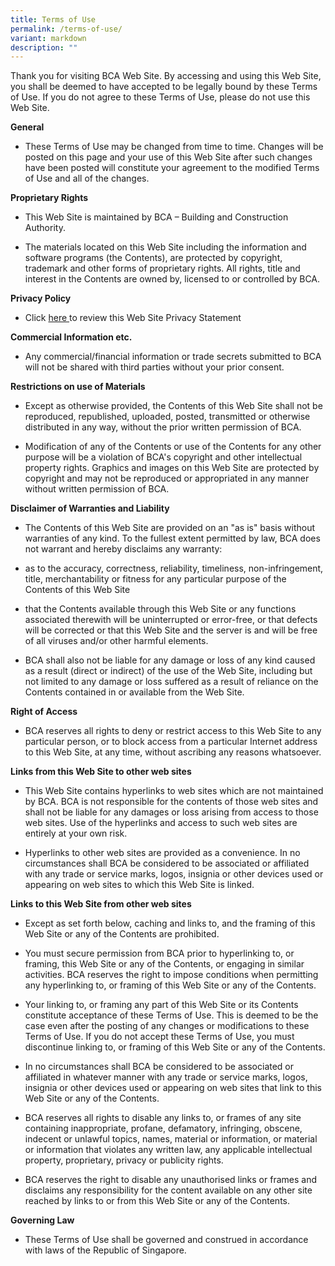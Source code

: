 ```yaml
---
title: Terms of Use
permalink: /terms-of-use/
variant: markdown
description: ""
---
```

<p>Thank you for visiting BCA Web Site. By accessing and using this Web Site,
you shall be deemed to have accepted to be legally bound by these Terms
of Use. If you do not agree to these Terms of Use, please do not use this
Web Site.</p>
<p><strong>General</strong>
</p>
<ul data-tight="true" class="tight">
<li>
<p>These Terms of Use may be changed from time to time. Changes will be posted
on this page and your use of this Web Site after such changes have been
posted will constitute your agreement to the modified Terms of Use and
all of the changes.</p>
</li>
</ul>
<p><strong>Proprietary Rights</strong>
</p>
<ul data-tight="true" class="tight">
<li>
<p>This Web Site is maintained by BCA – Building and Construction Authority.</p>
</li>
<li>
<p>The materials located on this Web Site including the information and software
programs (the Contents), are protected by copyright, trademark and other
forms of proprietary rights. All rights, title and interest in the Contents
are owned by, licensed to or controlled by BCA.</p>
</li>
</ul>
<p><strong>Privacy Policy</strong>
</p>
<ul data-tight="true" class="tight">
<li>
<p>Click <a href="/privacy/" rel="noopener noreferrer nofollow" target="_blank">here </a>to
review this Web Site Privacy Statement</p>
</li>
</ul>
<p><strong>Commercial Information etc.</strong>
</p>
<ul data-tight="true" class="tight">
<li>
<p>Any commercial/financial information or trade secrets submitted to BCA
will not be shared with third parties without your prior consent.</p>
</li>
</ul>
<p><strong>Restrictions on use of Materials</strong>
</p>
<ul data-tight="true" class="tight">
<li>
<p>Except as otherwise provided, the Contents of this Web Site shall not
be reproduced, republished, uploaded, posted, transmitted or otherwise
distributed in any way, without the prior written permission of BCA.</p>
</li>
<li>
<p>Modification of any of the Contents or use of the Contents for any other
purpose will be a violation of BCA's copyright and other intellectual property
rights. Graphics and images on this Web Site are protected by copyright
and may not be reproduced or appropriated in any manner without written
permission of BCA.</p>
</li>
</ul>
<p><strong>Disclaimer of Warranties and Liability</strong>
</p>
<ul data-tight="true" class="tight">
<li>
<p>The Contents of this Web Site are provided on an "as is" basis without
warranties of any kind. To the fullest extent permitted by law, BCA does
not warrant and hereby disclaims any warranty:</p>
</li>
<li>
<p>as to the accuracy, correctness, reliability, timeliness, non-infringement,
title, merchantability or fitness for any particular purpose of the Contents
of this Web Site</p>
</li>
<li>
<p>that the Contents available through this Web Site or any functions associated
therewith will be uninterrupted or error-free, or that defects will be
corrected or that this Web Site and the server is and will be free of all
viruses and/or other harmful elements.</p>
</li>
<li>
<p>BCA shall also not be liable for any damage or loss of any kind caused
as a result (direct or indirect) of the use of the Web Site, including
but not limited to any damage or loss suffered as a result of reliance
on the Contents contained in or available from the Web Site.</p>
</li>
</ul>
<p><strong>Right of Access</strong>
</p>
<ul data-tight="true" class="tight">
<li>
<p>BCA reserves all rights to deny or restrict access to this Web Site to
any particular person, or to block access from a particular Internet address
to this Web Site, at any time, without ascribing any reasons whatsoever.</p>
</li>
</ul>
<p><strong>Links from this Web Site to other web sites</strong>
</p>
<ul data-tight="true" class="tight">
<li>
<p>This Web Site contains hyperlinks to web sites which are not maintained
by BCA. BCA is not responsible for the contents of those web sites and
shall not be liable for any damages or loss arising from access to those
web sites. Use of the hyperlinks and access to such web sites are entirely
at your own risk.</p>
</li>
<li>
<p>Hyperlinks to other web sites are provided as a convenience. In no circumstances
shall BCA be considered to be associated or affiliated with any trade or
service marks, logos, insignia or other devices used or appearing on web
sites to which this Web Site is linked.</p>
</li>
</ul>
<p><strong>Links to this Web Site from other web sites</strong>
</p>
<ul data-tight="true" class="tight">
<li>
<p>Except as set forth below, caching and links to, and the framing of this
Web Site or any of the Contents are prohibited.</p>
</li>
<li>
<p>You must secure permission from BCA prior to hyperlinking to, or framing,
this Web Site or any of the Contents, or engaging in similar activities.
BCA reserves the right to impose conditions when permitting any hyperlinking
to, or framing of this Web Site or any of the Contents.</p>
</li>
<li>
<p>Your linking to, or framing any part of this Web Site or its Contents
constitute acceptance of these Terms of Use. This is deemed to be the case
even after the posting of any changes or modifications to these Terms of
Use. If you do not accept these Terms of Use, you must discontinue linking
to, or framing of this Web Site or any of the Contents.</p>
</li>
<li>
<p>In no circumstances shall BCA be considered to be associated or affiliated
in whatever manner with any trade or service marks, logos, insignia or
other devices used or appearing on web sites that link to this Web Site
or any of the Contents.</p>
</li>
<li>
<p>BCA reserves all rights to disable any links to, or frames of any site
containing inappropriate, profane, defamatory, infringing, obscene, indecent
or unlawful topics, names, material or information, or material or information
that violates any written law, any applicable intellectual property, proprietary,
privacy or publicity rights.</p>
</li>
<li>
<p>BCA reserves the right to disable any unauthorised links or frames and
disclaims any responsibility for the content available on any other site
reached by links to or from this Web Site or any of the Contents.</p>
</li>
</ul>
<p><strong>Governing Law</strong>
</p>
<ul data-tight="true" class="tight">
<li>
<p>These Terms of Use shall be governed and construed in accordance with
laws of the Republic of Singapore.</p>
</li>
</ul>
<p></p>